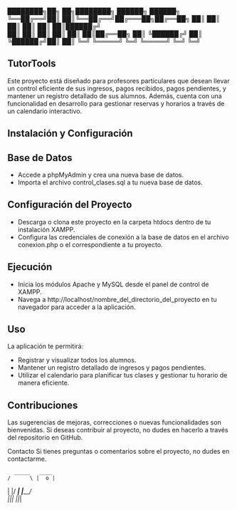 ████████╗██╗   ██╗████████╗ ██████╗ ██████╗ 
╚══██╔══╝██║   ██║╚══██╔══╝██╔═══██╗██╔══██╗
   ██║   ██║   ██║   ██║   ██║   ██║██████╔╝  
   ██║   ██║   ██║   ██║   ██║   ██║██╔══██╗ 
   ██║   ╚██████╔╝   ██║   ╚██████╔╝██║  ██║ 
   ╚═╝    ╚═════╝    ╚═╝    ╚═════╝ ╚═╝  ╚═╝  

## TutorTools
Este proyecto está diseñado para profesores particulares que desean llevar un control eficiente de sus ingresos, pagos recibidos, pagos pendientes, y mantener un registro detallado de sus alumnos. Además, cuenta con una funcionalidad en desarrollo para gestionar reservas y horarios a través de un calendario interactivo.

## Instalación y Configuración

## Base de Datos
 - Accede a phpMyAdmin y crea una nueva base de datos.
 - Importa el archivo control_clases.sql a tu nueva base de datos.

## Configuración del Proyecto
 - Descarga o clona este proyecto en la carpeta htdocs dentro de tu instalación XAMPP.
 - Configura las credenciales de conexión a la base de datos en el archivo conexion.php o el correspondiente a tu proyecto.

## Ejecución
 - Inicia los módulos Apache y MySQL desde el panel de control de XAMPP.
 - Navega a http://localhost/nombre_del_directorio_del_proyecto en tu navegador para acceder a la aplicación.
## Uso
La aplicación te permitirá:

 - Registrar y visualizar todos los alumnos.
 - Mantener un registro detallado de ingresos y pagos pendientes.
 - Utilizar el calendario para planificar tus clases y gestionar tu horario de manera eficiente.

## Contribuciones
Las sugerencias de mejoras, correcciones o nuevas funcionalidades son bienvenidas. Si deseas contribuir al proyecto, no dudes en hacerlo a través del repositorio en GitHub.

Contacto
Si tienes preguntas o comentarios sobre el proyecto, no dudes en contactarme.

      _____   ____
    /      \ |  o | 
   |        |/ ___\| 
   |_________/     
   |_|_| |_|_|
